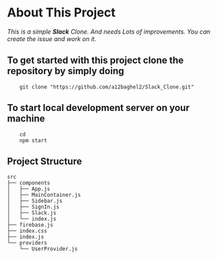 # About This Project

_This is a simple **Slack** Clone. And needs Lots of improvements. You can create the issue and work on it._


## To get started with this project clone the repository by simply doing
```shell
    git clone "https://github.com/a12baghel2/Slack_Clone.git"

```

## To start local development server on your machine

```shell
    cd 
    npm start

```
## Project Structure

```
src
├── components
│   ├── App.js
│   ├── MainContainer.js
│   ├── Sidebar.js
│   ├── SignIn.js
│   ├── Slack.js
│   └── index.js
├── firebase.js
├── index.css
├── index.js
└── providers
    └── UserProvider.js
```
